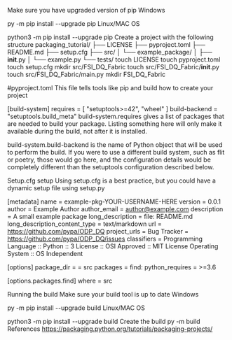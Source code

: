 Make sure you have upgraded version of pip
Windows

py -m pip install --upgrade pip
Linux/MAC OS

python3 -m pip install --upgrade pip
Create a project with the following structure
packaging_tutorial/
├── LICENSE
├── pyproject.toml
├── README.md
├── setup.cfg
├── src/
│   └── example_package/
│       ├── __init__.py
│       └── example.py
└── tests/
touch LICENSE
touch pyproject.toml
touch setup.cfg
mkdir src/FSI_DQ_Fabric
touch src/FSI_DQ_Fabric/__init__.py
touch src/FSI_DQ_Fabric/main.py
mkdir FSI_DQ_Fabric

#pyproject.toml
This file tells tools like pip and build how to create your project

[build-system]
requires = [
    "setuptools>=42",
    "wheel"
]
build-backend = "setuptools.build_meta"
build-system.requires gives a list of packages that are needed to build your package. Listing something here will only make it available during the build, not after it is installed.

build-system.build-backend is the name of Python object that will be used to perform the build. If you were to use a different build system, such as flit or poetry, those would go here, and the configuration details would be completely different than the setuptools configuration described below.

Setup.cfg setup
Using setup.cfg is a best practice, but you could have a dynamic setup file using setup.py

[metadata]
name = example-pkg-YOUR-USERNAME-HERE
version = 0.0.1
author = Example Author
author_email = author@example.com
description = A small example package
long_description = file: README.md
long_description_content_type = text/markdown
url = https://github.com/pypa/ODP_DQ
project_urls =
    Bug Tracker = https://github.com/pypa/ODP_DQ/issues
classifiers =
    Programming Language :: Python :: 3
    License :: OSI Approved :: MIT License
    Operating System :: OS Independent

[options]
package_dir =
    = src
packages = find:
python_requires = >=3.6

[options.packages.find]
where = src

Running the build
Make sure your build tool is up to date
Windows

py -m pip install --upgrade build
Linux/MAC OS

python3 -m pip install --upgrade build
Create the build
py -m build
References
https://packaging.python.org/tutorials/packaging-projects/